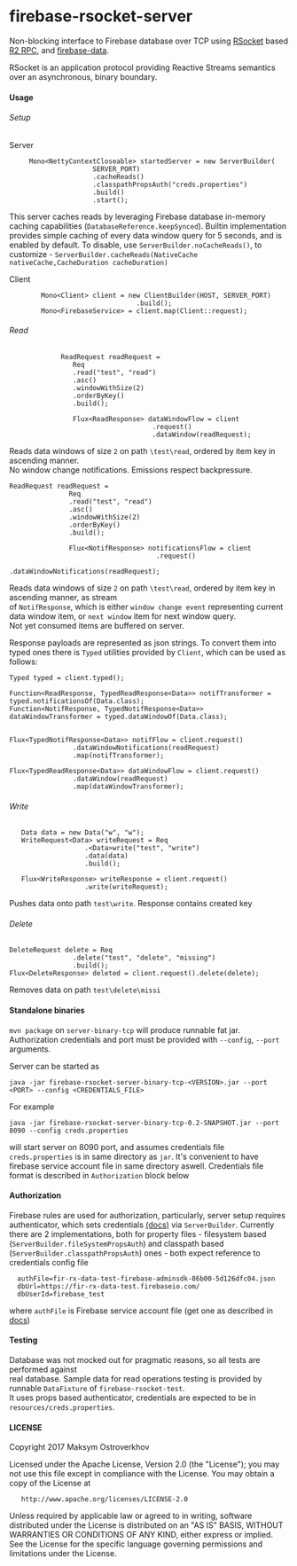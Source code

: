 # firebase-rsocket-server

Non-blocking interface to Firebase database over TCP using [RSocket](https://github.com/rsocket/rsocket) based [R2 RPC](https://github.com/mostroverkhov/r2), and [firebase-data](https://github.com/mostroverkhov/firebase-data-rxjava).  

RSocket is an application protocol providing Reactive Streams semantics over an asynchronous, binary boundary.      
#### Usage
###### Setup
Server
```
     Mono<NettyContextCloseable> startedServer = new ServerBuilder(
                     SERVER_PORT)
                     .cacheReads()
                     .classpathPropsAuth("creds.properties")
                     .build()
                     .start();
```

This server caches reads by leveraging Firebase database in-memory caching capabilities (`DatabaseReference.keepSynced`).
Builtin implementation provides simple caching of every data window query for
5 seconds, and is enabled by default. To disable, use `ServerBuilder.noCacheReads()`, to customize - 
`ServerBuilder.cacheReads(NativeCache nativeCache,CacheDuration cacheDuration)`

Client
```
        Mono<Client> client = new ClientBuilder(HOST, SERVER_PORT)
                                .build();
        Mono<FirebaseService> = client.map(Client::request);                        
```
###### Read
 ```
              ReadRequest readRequest =
                 Req
                 .read("test", "read")
                 .asc()
                 .windowWithSize(2)
                 .orderByKey()
                 .build();
                 
                 Flux<ReadResponse> dataWindowFlow = client
                                     .request()
                                     .dataWindow(readRequest);
 ```
 Reads data windows of size `2` on path `\test\read`, ordered by item key in ascending manner.  
 No window change notifications. Emissions respect backpressure.
 
 ```
 ReadRequest readRequest = 
                Req
                .read("test", "read")
                .asc()
                .windowWithSize(2)
                .orderByKey()
                .build();
                
                Flux<NotifResponse> notificationsFlow = client
                                      .request()
                                      .dataWindowNotifications(readRequest);
 ```
 Reads data windows of size `2` on path `\test\read`, ordered by item key in ascending manner, as stream   
 of `NotifResponse`, which is either `window change event` representing current data window item, or `next window` item for next window query.   
 Not yet consumed items are buffered on server.   
 
 Response payloads are represented as json strings. To convert them into typed ones there is `Typed` utilities provided by `Client`, which can be used as follows:
 
 ```
 Typed typed = client.typed();
 
 Function<ReadResponse, TypedReadResponse<Data>> notifTransformer = typed.notificationsOf(Data.class);
 Function<NotifResponse, TypedNotifResponse<Data>> dataWindowTransformer = typed.dataWindowOf(Data.class);
         
 
 Flux<TypedNotifResponse<Data>> notifFlow = client.request()
                 .dataWindowNotifications(readRequest)
                 .map(notifTransformer);
                 
 Flux<TypedReadResponse<Data>> dataWindowFlow = client.request()
                 .dataWindow(readRequest)
                 .map(dataWindowTransformer);          
 ```
 
###### Write
```
   Data data = new Data("w", "w");
   WriteRequest<Data> writeRequest = Req
                   .<Data>write("test", "write")
                   .data(data)
                   .build();
   
   Flux<WriteResponse> writeResponse = client.request()
                   .write(writeRequest);
 ```
 Pushes data onto path `test\write`. Response contains created key 
 
 ###### Delete
 ```
 DeleteRequest delete = Req
                 .delete("test", "delete", "missing")
                 .build();
 Flux<DeleteResponse> deleted = client.request().delete(delete);
 ```
 Removes data on path `test\delete\missi`

#### Standalone binaries
`mvn package` on `server-binary-tcp` will produce runnable fat jar. Authorization credentials and port must be provided with `--config`, `--port` arguments.   

Server can be started as    
```
java -jar firebase-rsocket-server-binary-tcp-<VERSION>.jar --port <PORT> --config <CREDENTIALS_FILE>
```    

For example
```
java -jar firebase-rsocket-server-binary-tcp-0.2-SNAPSHOT.jar --port 8090 --config creds.properties
```
will start server on 8090 port, and assumes credentials file `creds.properties` is in same directory as `jar`. It's convenient to have firebase service account file in same directory aswell. Credentials file format is described in `Authorization` block below
    
#### Authorization

Firebase rules are used for authorization, particularly, server setup requires authenticator, which
sets credentials [(docs)](https://firebase.google.com/docs/database/admin/start) via `ServerBuilder`.
Currently there are 2 implementations, both for property files - filesystem based (`ServerBuilder.fileSystemPropsAuth`) and classpath based (`ServerBuilder.classpathPropsAuth`) ones - both expect reference to credentials config file
 ```
   authFile=fir-rx-data-test-firebase-adminsdk-86b00-5d126dfc04.json
   dbUrl=https://fir-rx-data-test.firebaseio.com/
   dbUserId=firebase_test 
 ```
where `authFile` is Firebase service account file (get one as described in [docs](https://firebase.google.com/docs/admin/setup))    

#### Testing

 Database was not mocked out for pragmatic reasons, so all tests are performed against   
 real database. Sample data for read operations testing is provided by runnable `DataFixture` of `firebase-rsocket-test`.    
 It uses props based authenticator, credentials are expected to be in `resources/creds.properties`.
   
#### LICENSE
Copyright 2017 Maksym Ostroverkhov

   Licensed under the Apache License, Version 2.0 (the "License");
   you may not use this file except in compliance with the License.
   You may obtain a copy of the License at

       http://www.apache.org/licenses/LICENSE-2.0

   Unless required by applicable law or agreed to in writing, software
   distributed under the License is distributed on an "AS IS" BASIS,
   WITHOUT WARRANTIES OR CONDITIONS OF ANY KIND, either express or implied.
   See the License for the specific language governing permissions and
   limitations under the License.
